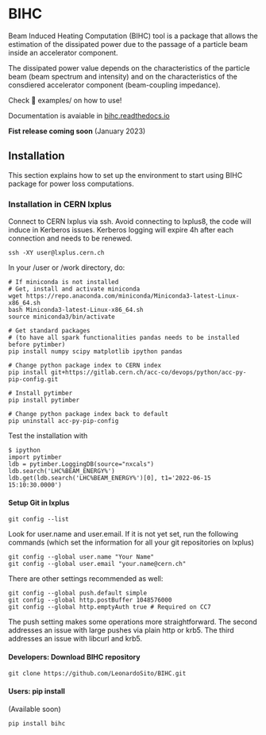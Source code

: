 # BIHC
Beam Induced Heating Computation (BIHC) tool is a package that allows the estimation of the dissipated power due to the passage of a particle beam inside an accelerator component.

The dissipated power value depends on the characteristics of the particle beam (beam spectrum and intensity) and on the characteristics of the consdiered accelerator component (beam-coupling impedance).

Check :file_folder: examples/ on how to use!

Documentation is avaiable in [bihc.readthedocs.io](https://bihc.readthedocs.io/en/latest/)

**Fist release coming soon** (January 2023)

## Installation
This section explains how to set up the environment to start using BIHC package for power loss computations.

### Installation in CERN lxplus

Connect to CERN lxplus via ssh. Avoid connecting to lxplus8, the code will induce in Kerberos issues. Kerberos logging will expire 4h after each connection and needs to be renewed.
```
ssh -XY user@lxplus.cern.ch
```
In your /user or /work directory, do:
```
# If miniconda is not installed
# Get, install and activate miniconda
wget https://repo.anaconda.com/miniconda/Miniconda3-latest-Linux-x86_64.sh
bash Miniconda3-latest-Linux-x86_64.sh 
source miniconda3/bin/activate

# Get standard packages 
# (to have all spark functionalities pandas needs to be installed before pytimber)
pip install numpy scipy matplotlib ipython pandas

# Change python package index to CERN index
pip install git+https://gitlab.cern.ch/acc-co/devops/python/acc-py-pip-config.git

# Install pytimber
pip install pytimber

# Change python package index back to default
pip uninstall acc-py-pip-config
```
Test the installation with 
```
$ ipython
import pytimber
ldb = pytimber.LoggingDB(source="nxcals") 
ldb.search('LHC%BEAM_ENERGY%')
ldb.get(ldb.search('LHC%BEAM_ENERGY%')[0], t1='2022-06-15 15:10:30.0000')
```
#### Setup Git in lxplus
```
git config --list
```
Look for user.name and user.email. If it is not yet set, run the following commands (which set the information for all your git repositories on lxplus)
```
git config --global user.name "Your Name"
git config --global user.email "your.name@cern.ch"
```
There are other settings recommended as well:
```
git config --global push.default simple
git config --global http.postBuffer 1048576000
git config --global http.emptyAuth true # Required on CC7
```
The push setting makes some operations more straightforward. The second addresses an issue with large pushes via plain http or krb5. The third addresses an issue with libcurl and krb5.

#### Developers: Download BIHC repository
```
git clone https://github.com/LeonardoSito/BIHC.git
```
#### Users: pip install 
(Available soon)
```
pip install bihc
```
